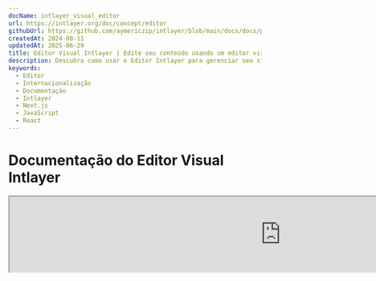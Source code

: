 ```yaml
---
docName: intlayer_visual_editor
url: https://intlayer.org/doc/concept/editor
githubUrl: https://github.com/aymericzip/intlayer/blob/main/docs/docs/pt/intlayer_visual_editor.md
createdAt: 2024-08-11
updatedAt: 2025-06-29
title: Editor Visual Intlayer | Edite seu conteúdo usando um editor visual
description: Descubra como usar o Editor Intlayer para gerenciar seu site multilíngue. Siga os passos nesta documentação online para configurar seu projeto em poucos minutos.
keywords:
  - Editor
  - Internacionalização
  - Documentação
  - Intlayer
  - Next.js
  - JavaScript
  - React
---
```


# Documentação do Editor Visual Intlayer

<iframe title="Visual Editor + CMS for Your Web App: Intlayer Explained" class="m-auto aspect-[16/9] w-full overflow-hidden rounded-lg border-0" allow="autoplay; gyroscope;" loading="lazy" width="1080" height="auto" src="https://www.youtube.com/embed/UDDTnirwi_4?autoplay=0&amp;origin=http://intlayer.org&amp;controls=0&amp;rel=1"/>

O Editor Visual Intlayer é uma ferramenta que envolverá seu site para interagir com seus arquivos de declaração de conteúdo usando um editor visual.

![Interface do Editor Visual Intlayer](https://github.com/aymericzip/intlayer/blob/main/docs/assets/visual_editor.gif)

O pacote `intlayer-editor` é baseado no Intlayer e está disponível para aplicações JavaScript, como React (Create React App), Vite + React e Next.js.

## Editor visual vs CMS

O Editor Visual Intlayer é uma ferramenta que permite gerenciar seu conteúdo em um editor visual para dicionários locais. Uma vez feita uma alteração, o conteúdo será substituído na base de código. Isso significa que a aplicação será reconstruída e a página será recarregada para exibir o novo conteúdo.

Em contraste, o [Intlayer CMS](https://github.com/aymericzip/intlayer/blob/main/docs/docs/pt/intlayer_CMS.md) é uma ferramenta que permite gerenciar seu conteúdo em um editor visual para dicionários remotos. Uma vez feita uma alteração, o conteúdo **não** impactará sua base de código. E o site exibirá automaticamente o conteúdo alterado.

## Integrar o Intlayer na sua aplicação

Para mais detalhes sobre como integrar o Intlayer, consulte a seção relevante abaixo:

### Integração com Next.js

///chunkStart### Integração com Next.js

Para integração com Next.js, consulte o [guia de configuração](https://github.com/aymericzip/intlayer/blob/main/docs/docs/pt/intlayer_with_nextjs_15.md).

### Integração com Create React App

Para integração com Create React App, consulte o [guia de configuração](https://github.com/aymericzip/intlayer/blob/main/docs/docs/pt/intlayer_with_create_react_app.md).

### Integração com Vite + React

Para integração com Vite + React, consulte o [guia de configuração](https://github.com/aymericzip/intlayer/blob/main/docs/docs/pt/intlayer_with_vite+react.md).

## Como o Editor Intlayer Funciona

O editor visual em uma aplicação inclui duas coisas:

- Uma aplicação frontend que exibirá seu site em um iframe. Se seu site usar o Intlayer, o editor visual detectará automaticamente seu conteúdo e permitirá que você interaja com ele. Uma vez feita uma modificação, você poderá baixar suas alterações.

- Após clicar no botão de download, o editor visual enviará uma solicitação ao servidor para substituir seus arquivos de declaração de conteúdo pelo novo conteúdo (onde quer que esses arquivos estejam declarados em seu projeto).

> Observe que, por enquanto, o Editor Intlayer gravará seus arquivos de declaração de conteúdo como arquivos JSON.

## Instalação

Depois que o Intlayer estiver configurado em seu projeto, basta instalar o `intlayer-editor` como uma dependência de desenvolvimento:

```bash packageManager="npm"
npm install intlayer-editor --save-dev
```

```bash packageManager="yarn"
yarn add intlayer-editor --save-dev
```

```bash packageManager="pnpm"
pnpm add intlayer-editor --save-dev
```

## Configuração

No arquivo de configuração do Intlayer, você pode personalizar as configurações do editor:

```typescript fileName="intlayer.config.ts" codeFormat="typescript"
import type { IntlayerConfig } from "intlayer";

const config: IntlayerConfig = {
  // ... outras configurações
  editor: {
    /**
     * Obrigatório
     * A URL da aplicação.
     * Esta é a URL alvo do editor visual.
     * Exemplo: 'http://localhost:3000'
     */
    applicationURL: process.env.INTLAYER_APPLICATION_URL,
    /**
     * Opcional
     * Padrão como `true`. Se `false`, o editor está inativo e não pode ser acessado.
     * Pode ser usado para desativar o editor em ambientes específicos por razões de segurança, como produção.
     */
    enabled: process.env.INTLAYER_ENABLED,
    /**
     * Opcional
     * Padrão como `8000`.
     * A porta do servidor do editor.
     */
    port: process.env.INTLAYER_PORT,
    /**
     * Opcional
     * Padrão como "http://localhost:8000"
     * A URL do servidor do editor.
     */
    editorURL: process.env.INTLAYER_EDITOR_URL,
  },
};

export default config;
```

```javascript fileName="intlayer.config.mjs" codeFormat="esm"
/** @type {import('intlayer').IntlayerConfig} */
const config = {
  // ... outras configurações
  editor: {
    /**
     * Obrigatório
     * A URL da aplicação.
     * Esta é a URL alvo do editor visual.
     * Exemplo: 'http://localhost:3000'
     */
    applicationURL: process.env.INTLAYER_APPLICATION_URL,
    /**
     * Opcional
     * Padrão como `true`. Se `false`, o editor está inativo e não pode ser acessado.
     * Pode ser usado para desativar o editor em ambientes específicos por razões de segurança, como produção.
     */
    enabled: process.env.INTLAYER_ENABLED,
    /**
     * Opcional
     * Padrão como `8000`.
     * A porta usada pelo servidor do editor visual.
     */
    port: process.env.INTLAYER_PORT,
    /**
     * Opcional
     * Padrão como "http://localhost:8000"
     * A URL do servidor do editor para acessar a partir da aplicação. Usado para restringir as origens que podem interagir com a aplicação por razões de segurança. Se definido como `'*'`, o editor é acessível de qualquer origem. Deve ser configurado se a porta for alterada ou se o editor estiver hospedado em um domínio diferente.
     */
    editorURL: process.env.INTLAYER_EDITOR_URL,
  },
};

export default config;
```

```javascript fileName="intlayer.config.cjs" codeFormat="commonjs"
/** @type {import('intlayer').IntlayerConfig} */
const config = {
  // ... outras configurações
  editor: {
    /**
     * Obrigatório
     * A URL da aplicação.
     * Esta é a URL alvo do editor visual.
     */
    applicationURL: process.env.INTLAYER_APPLICATION_URL,
    /**
     * Opcional
     * Padrão como `8000`.
     * A porta do servidor do editor.
     */
    port: process.env.INTLAYER_PORT,
    /**
     * Opcional
     * Padrão como "http://localhost:8000"
     * A URL do servidor do editor.
     */
    editorURL: process.env.INTLAYER_EDITOR_URL,
    /**
     * Opcional
     * Padrão como `true`. Se `false`, o editor está inativo e não pode ser acessado.
     * Pode ser usado para desativar o editor em ambientes específicos por razões de segurança, como produção.
     */
    enabled: process.env.INTLAYER_ENABLED,
  },
};

module.exports = config;
```

> Para ver todos os parâmetros disponíveis, consulte a [documentação de configuração](https://github.com/aymericzip/intlayer/blob/main/docs/docs/pt/configuration.md).

## Usando o Editor

1. Quando o editor estiver instalado, você pode iniciá-lo usando o seguinte comando:

   ```bash packageManager="npm"
   npx intlayer-editor start
   ```

   ```bash packageManager="yarn"
   yarn intlayer-editor start
   ```

   ```bash packageManager="pnpm"
   pnpm intlayer-editor start
   ```

   > **Observe que você deve executar sua aplicação em paralelo.** A URL da aplicação deve corresponder à que você configurou no editor (`applicationURL`).

2. Em seguida, abra a URL fornecida. Por padrão `http://localhost:8000`.

   Você pode visualizar cada campo indexado pelo Intlayer passando o cursor sobre seu conteúdo.

   ![Passando o cursor sobre o conteúdo](https://github.com/aymericzip/intlayer/blob/main/docs/assets/intlayer_editor_hover_content.png)

3. Se o seu conteúdo estiver destacado, você pode pressioná-lo por um longo tempo para exibir a gaveta de edição.

## Configuração do ambiente

O editor pode ser configurado para usar um arquivo de ambiente específico. Isso é útil quando você deseja usar o mesmo arquivo de configuração para desenvolvimento e produção.

Para usar um arquivo de ambiente específico, você pode usar a flag `--env-file` ou `-f` ao iniciar o editor:

```bash packageManager="npm"
npx intlayer-editor start -f .env.development
```

```bash packageManager="yarn"
yarn intlayer-editor start -f .env.development
```

```bash packageManager="pnpm"
pnpm intlayer-editor start -f .env.development
```

> Observe que o arquivo de ambiente deve estar localizado no diretório raiz do seu projeto.

Ou você pode usar a flag `--env` ou `-e` para especificar o ambiente:

```bash packageManager="npm"
npx intlayer-editor start -e development
```

```bash packageManager="yarn"
yarn intlayer-editor start -e development
```

```bash packageManager="pnpm"
pnpm intlayer-editor start -e development
```

## Depuração

Se você encontrar problemas com o editor visual, verifique o seguinte:

- O editor visual e a aplicação estão em execução.

- As configurações do [`editor`](https://intlayer.org/doc/concept/configuration#editor-configuration) estão corretamente definidas no arquivo de configuração do Intlayer.

  - Campos obrigatórios:
    - A URL da aplicação deve corresponder à que você configurou no editor (`applicationURL`).

- O editor visual usa um iframe para exibir seu site. Certifique-se de que a Política de Segurança de Conteúdo (CSP) do seu site permita a URL do CMS como `frame-ancestors` ('http://localhost:8000' por padrão). Verifique o console do editor para quaisquer erros.

## Histórico do Documento

- 5.5.10 - 2025-06-29: Histórico inicial
